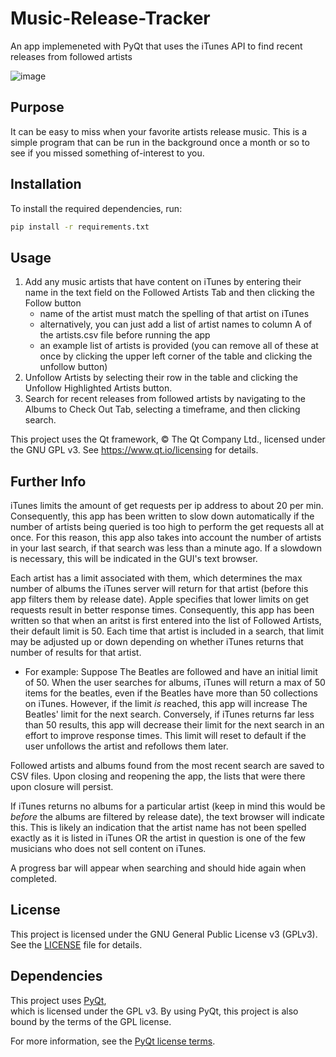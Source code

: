 # Music-Release-Tracker
 An app implemeneted with PyQt that uses the iTunes API to find recent releases from followed artists

 ![image](https://github.com/user-attachments/assets/f4f5a067-9cef-49ed-baf5-850fe57d86f6)

 ## Purpose
 It can be easy to miss when your favorite artists release music. This is a simple program that can be run in the background once a month or so to see if you missed something of-interest to you.

 ## Installation
To install the required dependencies, run:
```bash
pip install -r requirements.txt
```

 ## Usage
1. Add any music artists that have content on iTunes by entering their name in the text field on the Followed Artists Tab and then clicking the Follow button
   * name of the artist must match the spelling of that artist on iTunes
   * alternatively, you can just add a list of artist names to column A of the artists.csv file before running the app
   * an example list of artists is provided (you can remove all of these at once by clicking the upper left corner of the table and clicking the unfollow button)
3. Unfollow Artists by selecting their row in the table and clicking the Unfollow Highlighted Artists button.
4. Search for recent releases from followed artists by navigating to the Albums to Check Out Tab, selecting a timeframe, and then clicking search.

This project uses the Qt framework, © The Qt Company Ltd., licensed under the GNU GPL v3. See https://www.qt.io/licensing for details.

## Further Info
iTunes limits the amount of get requests per ip address to about 20 per min. Consequently, this app has been written to slow down automatically if the number of artists being queried is too high to perform the get requests all at once. For this reason, this app also takes into account the number of artists in your last search, if that search was less than a minute ago. If a slowdown is necessary, this will be indicated in the GUI's text browser.

Each artist has a limit associated with them, which determines the max number of albums the iTunes server will return for that artist (before this app filters them by release date). Apple specifies that lower limits on get requests result in better response times. Consequently, this app has been written so that when an aritst is first entered into the list of Followed Artists, their default limit is 50. Each time that artist is included in a search, that limit may be adjusted up or down depending on whether iTunes returns that number of results for that artist.

  * For example: Suppose The Beatles are followed and have an initial limit of 50. When the user searches for albums, iTunes will return a max of 50 items for the beatles, even if the Beatles have more than 50 collections on iTunes. However, if the limit *is* reached, this app will increase The Beatles' limit for the next search. Conversely, if iTunes returns far less than 50 results, this app will decrease their limit for the next search in an effort to improve response times. This limit will reset to default if the user unfollows the artist and refollows them later.

 Followed artists and albums found from the most recent search are saved to CSV files. Upon closing and reopening the app, the lists that were there upon closure will persist.

If iTunes returns no albums for a particular artist (keep in mind this would be *before* the albums are filtered by release date), the text browser will indicate this. This is likely an indication that the artist name has not been spelled exactly as it is listed in iTunes OR the artist in question is one of the few musicians who does not sell content on iTunes.

A progress bar will appear when searching and should hide again when completed.

## License

This project is licensed under the GNU General Public License v3 (GPLv3).  
See the [LICENSE](LICENSE) file for details.

## Dependencies

This project uses [PyQt](https://riverbankcomputing.com/software/pyqt/intro),  
which is licensed under the GPL v3. By using PyQt, this project is also bound by the terms of the GPL license.

For more information, see the [PyQt license terms](https://www.riverbankcomputing.com/commercial/license-faq).
